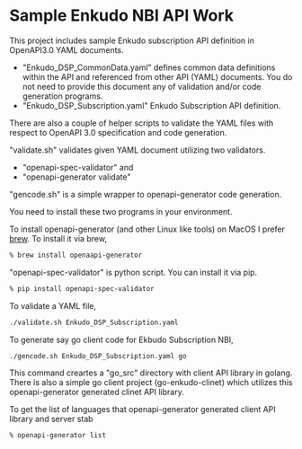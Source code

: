 # Sample Enkudo NBI API Work

This project includes sample Enkudo subscription API definition in OpenAPI3.0  YAML documents.

- "Enkudo_DSP_CommonData.yaml" defines common data definitions within the API and referenced from other API (YAML) documents. You do not need to provide this document any of validation and/or code generation programs.
- "Enkudo_DSP_Subscription.yaml" Enkudo Subscription API definition.

There are also a couple of helper scripts to validate the YAML files with respect to OpenAPI 3.0 specification and code generation.

"validate.sh" validates given YAML document utilizing two validators.

- "openapi-spec-validator" and
- "openapi-generator validate" 

"gencode.sh" is a simple wrapper to openapi-generator code generation.

You need to install these two programs in your environment.  

To install openapi-generator (and other Linux like tools)  on MacOS I prefer [brew](https://brew.sh). To install it via brew,

```bash
% brew install openaapi-generator
```

"openapi-spec-validator" is python script. You can install it via pip.

```bash
% pip install openapi-spec-validator
```

To validate a YAML file,

```bash
./validate.sh Enkudo_DSP_Subscription.yaml
```

To generate say go client code for Ekbudo Subscription NBI,

```bash
./gencode.sh Enkudo_DSP_Subscription.yaml go
```

This command creartes a "go_src" directory with client API library in golang. There is also a simple go client project (go-enkudo-clinet) which utilizes this openapi-generator generated clinet API library.

To get the list of languages that openapi-generator generated client API library and server stab

```bash
% openapi-generator list
```
